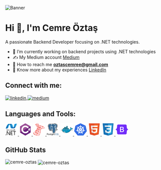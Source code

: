 <!-- Banner Bölümü -->
![Banner](https://drive.google.com/uc?id=1c1KnYwL5Bgh1TLBcSqfUxhN-Gq48LBvD)

# Hi 👋, I'm Cemre Öztaş  
A passionate Backend Developer focusing on .NET technologies.


- 🔭 I’m currently working on backend projects using .NET technologies
- ✍️ My Medium account [Medium](https://medium.com/@oztascemre)
- 📧 How to reach me **oztascemree@gmail.com**
- 💼 Know more about my experiences [LinkedIn](https://www.linkedin.com/in/cemreoztas/)

## Connect with me:
<p align="left">
  <a href="https://linkedin.com/in/cemre-oztas" target="blank">
    <img align="center" src="https://img.shields.io/badge/-LinkedIn-0A66C2?style=flat&logo=linkedin&logoColor=white" alt="linkedin" height="30" />
  </a>
  <a href="https://medium.com/@cemre_oztas" target="blank">
    <img align="center" src="https://img.shields.io/badge/-Medium-00AB6C?style=flat&logo=medium&logoColor=white" alt="medium" height="30" />
  </a>
</p>




## Languages and Tools:
<p align="left">
  <a href="https://dotnet.microsoft.com/" target="_blank" rel="noreferrer">
    <img src="https://raw.githubusercontent.com/devicons/devicon/master/icons/dot-net/dot-net-original-wordmark.svg" alt=".NET" width="40" height="40"/>
  </a>
  <a href="https://learn.microsoft.com/en-us/dotnet/csharp/" target="_blank" rel="noreferrer">
    <img src="https://raw.githubusercontent.com/devicons/devicon/master/icons/csharp/csharp-original.svg" alt="C#" width="40" height="40"/>
  </a>
  <a href="https://www.microsoft.com/en-us/sql-server" target="_blank" rel="noreferrer">
    <img src="https://raw.githubusercontent.com/devicons/devicon/master/icons/microsoftsqlserver/microsoftsqlserver-plain.svg" alt="SQL Server" width="40" height="40"/>
  </a>
  <a href="https://www.postgresql.org" target="_blank" rel="noreferrer">
    <img src="https://raw.githubusercontent.com/devicons/devicon/master/icons/postgresql/postgresql-original-wordmark.svg" alt="PostgreSQL" width="40" height="40"/>
  </a>
  <a href="https://www.docker.com/" target="_blank" rel="noreferrer">
    <img src="https://raw.githubusercontent.com/devicons/devicon/master/icons/docker/docker-original.svg" alt="Docker" width="40" height="40"/>
  </a>
  <a href="https://kubernetes.io/" target="_blank" rel="noreferrer">
    <img src="https://raw.githubusercontent.com/devicons/devicon/master/icons/kubernetes/kubernetes-plain.svg" alt="Kubernetes" width="40" height="40"/>
  </a>
  <a href="https://www.w3schools.com/html/" target="_blank" rel="noreferrer">
    <img src="https://raw.githubusercontent.com/devicons/devicon/master/icons/html5/html5-original.svg" alt="HTML" width="40" height="40"/>
  </a>
  <a href="https://www.w3schools.com/css/" target="_blank" rel="noreferrer">
    <img src="https://raw.githubusercontent.com/devicons/devicon/master/icons/css3/css3-original.svg" alt="CSS" width="40" height="40"/>
  </a>
  <a href="https://getbootstrap.com/" target="_blank" rel="noreferrer">
    <img src="https://raw.githubusercontent.com/devicons/devicon/master/icons/bootstrap/bootstrap-plain.svg" alt="Bootstrap" width="40" height="40"/>
  </a>
</p>

## GitHub Stats
<p>
  <img align="left" src="https://github-readme-stats.vercel.app/api/top-langs?username=cemre-oztas&show_icons=true&locale=en&layout=compact" alt="cemre-oztas" />
</p>
<p>&nbsp;<img align="center" src="https://github-readme-stats.vercel.app/api?username=cemre-oztas&show_icons=true&locale=en" alt="cemre-oztas" /></p>




